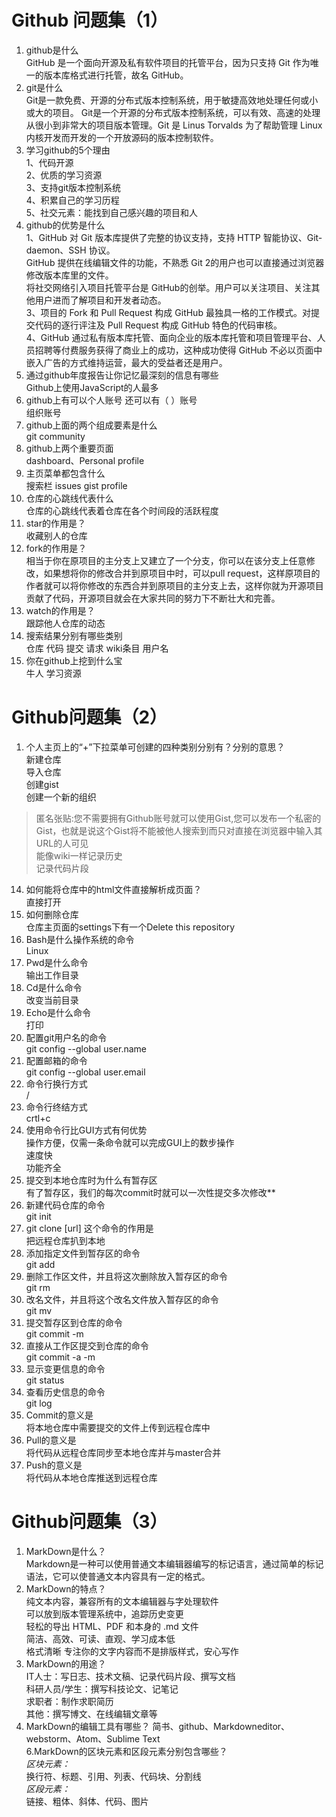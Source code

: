 # Github 问题集（1）
1. github是什么  
GitHub 是一个面向开源及私有软件项目的托管平台，因为只支持 Git 作为唯一的版本库格式进行托管，故名 GitHub。
2. git是什么  
Git是一款免费、开源的分布式版本控制系统，用于敏捷高效地处理任何或小或大的项目。 
Git是一个开源的分布式版本控制系统，可以有效、高速的处理从很小到非常大的项目版本管理。Git 是 Linus Torvalds 为了帮助管理 Linux 内核开发而开发的一个开放源码的版本控制软件。
3. 学习github的5个理由  
1、代码开源  
2、优质的学习资源  
3、支持git版本控制系统  
4、积累自己的学习历程  
5、社交元素：能找到自己感兴趣的项目和人
4. github的优势是什么  
1、GitHub 对 Git 版本库提供了完整的协议支持，支持 HTTP 智能协议、Git-daemon、SSH 协议。  
GitHub 提供在线编辑文件的功能，不熟悉 Git 2的用户也可以直接通过浏览器修改版本库里的文件。  
将社交网络引入项目托管平台是 GitHub的创举。用户可以关注项目、关注其他用户进而了解项目和开发者动态。  
3、项目的 Fork 和 Pull Request 构成 GitHub 最独具一格的工作模式。对提交代码的逐行评注及 Pull Request 构成 GitHub 特色的代码审核。  
4、GitHub 通过私有版本库托管、面向企业的版本库托管和项目管理平台、人员招聘等付费服务获得了商业上的成功，这种成功使得 GitHub 不必以页面中嵌入广告的方式维持运营，最大的受益者还是用户。
5. 通过github年度报告让你记忆最深刻的信息有哪些  
Github上使用JavaScript的人最多
6. github上有可以个人账号 还可以有（  ）账号  
组织账号
7. github上面的两个组成要素是什么  
git community
8. github上两个重要页面  
dashboard、Personal profile
9. 主页菜单都包含什么  
搜索栏 issues gist profile
10. 仓库的心跳线代表什么  
仓库的心跳线代表着仓库在各个时间段的活跃程度
11. star的作用是？  
收藏别人的仓库
11. fork的作用是？  
相当于你在原项目的主分支上又建立了一个分支，你可以在该分支上任意修改，如果想将你的修改合并到原项目中时，可以pull request，这样原项目的作者就可以将你修改的东西合并到原项目的主分支上去，这样你就为开源项目贡献了代码，开源项目就会在大家共同的努力下不断壮大和完善。
11. watch的作用是？  
跟踪他人仓库的动态
12. 搜索结果分别有哪些类别  
仓库 代码 提交 请求 wiki条目 用户名
13. 你在github上挖到什么宝  
牛人 学习资源


# Github问题集（2）

1.	个人主页上的“+”下拉菜单可创建的四种类别分别有？分别的意思？  
新建仓库  
导入仓库  
创建gist  
创建一个新的组织
>匿名张贴:您不需要拥有Github账号就可以使用Gist,您可以发布一个私密的Gist，也就是说这个Gist将不能被他人搜索到而只对直接在浏览器中输入其URL的人可见  
能像wiki一样记录历史  
记录代码片段
14.	如何能将仓库中的html文件直接解析成页面？  
直接打开
15.	如何删除仓库  
仓库主页面的settings下有一个Delete this repository
16.	Bash是什么操作系统的命令  
Linux
17.	Pwd是什么命令  
输出工作目录
18.	Cd是什么命令  
改变当前目录
19.	Echo是什么命令  
打印
20.	配置git用户名的命令  
git config --global user.name
21.	配置邮箱的命令  
git config --global user.email
22.	命令行换行方式  
/
23.	命令行终结方式  
crtl+c
24.	使用命令行比GUI方式有何优势  
操作方便，仅需一条命令就可以完成GUI上的数步操作  
速度快  
功能齐全
25.	提交到本地仓库时为什么有暂存区  
有了暂存区，我们的每次commit时就可以一次性提交多次修改**
26.	新建代码仓库的命令  
git init
27.	git clone [url] 这个命令的作用是  
把远程仓库扒到本地
28.	添加指定文件到暂存区的命令  
git add
29.	删除工作区文件，并且将这次删除放入暂存区的命令  
git rm
30.	改名文件，并且将这个改名文件放入暂存区的命令  
git mv
31.	提交暂存区到仓库的命令  
git commit -m
32.	直接从工作区提交到仓库的命令  
git commit -a -m
33.	显示变更信息的命令  
git status
34.	查看历史信息的命令  
git log
35.	Commit的意义是  
将本地仓库中需要提交的文件上传到远程仓库中
36.	Pull的意义是  
将代码从远程仓库同步至本地仓库并与master合并
37.	Push的意义是  
将代码从本地仓库推送到远程仓库  



# Github问题集（3）  
1.	MarkDown是什么？  
Markdown是一种可以使用普通文本编辑器编写的标记语言，通过简单的标记语法，它可以使普通文本内容具有一定的格式。
2.	MarkDown的特点？  
纯文本内容，兼容所有的文本编辑器与字处理软件  
可以放到版本管理系统中，追踪历史变更  
轻松的导出 HTML、PDF 和本身的 .md 文件  
简洁、高效、可读、直观、学习成本低  
格式清晰 专注你的文字内容而不是排版样式，安心写作
3.	MarkDown的用途？  
IT人士：写日志、技术文稿、记录代码片段、撰写文档  
科研人员/学生：撰写科技论文、记笔记  
求职者：制作求职简历  
其他：撰写博文、在线编辑文章等
4.	MarkDown的编辑工具有哪些？ 
简书、github、Markdowneditor、 webstorm、Atom、Sublime Text  
6.MarkDown的区块元素和区段元素分别包含哪些？  
*区块元素：*  
换行符、标题、引用、列表、代码块、分割线  
*区段元素：*  
链接、粗体、斜体、代码、图片
